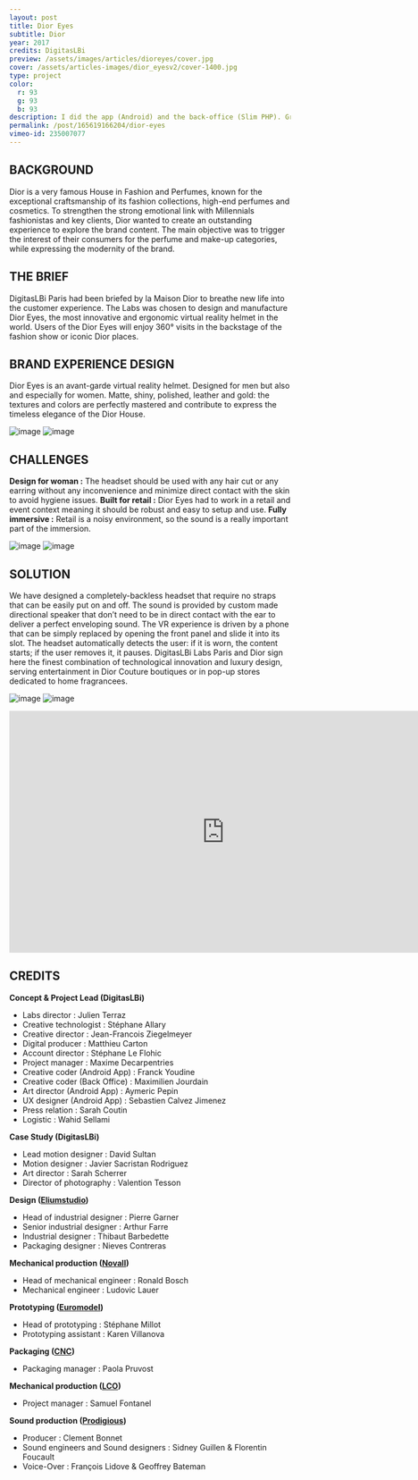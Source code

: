 ```yaml
---
layout: post
title: Dior Eyes
subtitle: Dior
year: 2017
credits: DigitasLBi
preview: /assets/images/articles/dioreyes/cover.jpg
cover: /assets/articles-images/dior_eyesv2/cover-1400.jpg
type: project
color:
  r: 93
  g: 93
  b: 93
description: I did the app (Android) and the back-office (Slim PHP). Great experience, beside coding, I learnt many things, from object prototyping to project delivery.
permalink: /post/165619166204/dior-eyes
vimeo-id: 235007077
---
```


## BACKGROUND
Dior is a very famous House in Fashion and Perfumes, known for the exceptional craftsmanship of its fashion collections, high-end perfumes and cosmetics. To strengthen the strong emotional link with Millennials fashionistas and key clients, Dior wanted to create an outstanding experience to explore the brand content. The main objective was to trigger the interest of their consumers for the perfume and make-up categories, while expressing the modernity of the brand.

## THE BRIEF
DigitasLBi Paris had been briefed by la Maison Dior to breathe new life into the customer experience. The Labs was chosen to design and manufacture Dior Eyes, the most innovative and ergonomic virtual reality helmet in the world. Users of the Dior Eyes will enjoy 360° visits in the backstage of the fashion show or iconic Dior places.

## BRAND EXPERIENCE DESIGN
Dior Eyes is an avant-garde virtual reality helmet. Designed for men but also and especially for women. Matte, shiny, polished, leather and gold: the textures and colors are perfectly mastered and contribute to express the timeless elegance of the Dior House.


![image](/assets/articles-images/dior_eyesv2/02.jpg)
![image](/assets/articles-images/dior_eyesv2/03.jpg)



## CHALLENGES
**Design for woman :**
The headset should be used with any hair cut or any earring without any inconvenience and minimize direct contact with the skin to avoid hygiene issues.
**Built for retail :**
Dior Eyes had to work in a retail and event context meaning it should be robust and easy to setup and use.
**Fully immersive :**
Retail is a noisy environment, so the sound is a really important part of the immersion.


![image](/assets/articles-images/dior_eyesv2/04.jpg)
![image](/assets/articles-images/dior_eyesv2/05.jpg)



## SOLUTION
We have designed a completely-backless headset that require no straps that can be easily put on and off. The sound is provided by custom made directional speaker that don’t need to be in direct contact with the ear to deliver a perfect enveloping sound.
The VR experience is driven by a phone that can be simply replaced by opening the front panel and slide it into its slot.
The headset automatically detects the user: if it is worn, the content starts; if the user removes it, it pauses.
DigitasLBi Labs Paris and Dior sign here the finest combination of technological innovation and luxury design, serving entertainment in Dior Couture boutiques or in pop-up stores dedicated to home fragrancees.


![image](/assets/articles-images/dior_eyesv2/06.jpg)
![image](/assets/articles-images/dior_eyesv2/07.jpg)
<iframe src="https://player.vimeo.com/video/235007077" width="770" height="433" frameborder="0" webkitallowfullscreen mozallowfullscreen allowfullscreen class="uk-responsive-width"></iframe>

## CREDITS

**Concept & Project Lead (DigitasLBi)**


- Labs director : Julien Terraz
- Creative technologist : Stéphane Allary
- Creative director : Jean-Francois Ziegelmeyer
- Digital producer : Matthieu Carton
- Account director : Stéphane Le Flohic
- Project manager : Maxime Decarpentries
- Creative coder (Android App) : Franck Youdine
- Creative coder (Back Office) : Maximilien Jourdain
- Art director (Android App) : Aymeric Pepin
- UX designer (Android App) : Sebastien Calvez Jimenez
- Press relation : Sarah Coutin
- Logistic : Wahid Sellami

**Case Study (DigitasLBi)**

- Lead motion designer : David Sultan
- Motion designer : Javier Sacristan Rodriguez
- Art director : Sarah Scherrer
- Director of photography : Valention Tesson

**Design ([Eliumstudio](http://www.eliumstudio.com/))**

- Head of industrial designer : Pierre Garner
- Senior industrial designer : Arthur Farre
- Industrial designer : Thibaut Barbedette
- Packaging designer : Nieves Contreras

**Mechanical production ([Novall](http://www.novall.fr/))**

- Head of mechanical engineer : Ronald Bosch
- Mechanical engineer : Ludovic Lauer

**Prototyping ([Euromodel](http://euromodel.fr/))**

- Head of prototyping : Stéphane Millot
- Prototyping assistant : Karen Villanova

**Packaging ([CNC](http://www.carton-nylon-coton.fr/fr/))**

- Packaging manager : Paola Pruvost

**Mechanical production ([LCO](https://www.arrkeurope.com/fr/groupe/arrk-en-details/arrklco-protomoule/))**

- Project manager : Samuel Fontanel

**Sound production ([Prodigious](http://www.prodigious.com/))**

- Producer : Clement Bonnet
- Sound engineers and Sound designers : Sidney Guillen & Florentin Foucault
- Voice-Over : François Lidove & Geoffrey Bateman
